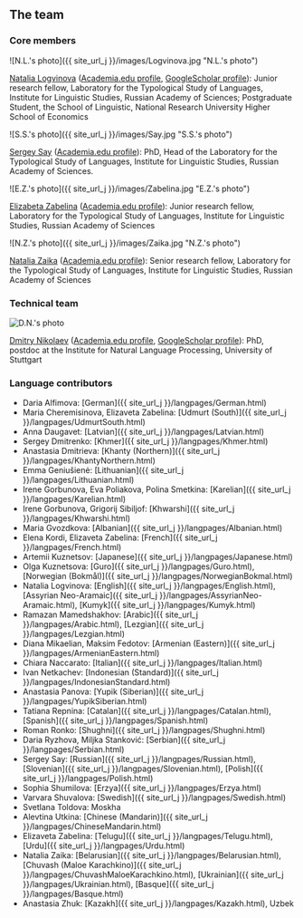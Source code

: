 ## The team

### Core members

![N.L.'s photo]({{ site_url_j }}/images/Logvinova.jpg "N.L.'s photo")

[Natalia Logvinova](https://iling.spb.ru/persons/logvinova-natalya-nikolaevna) ([Academia.edu profile](https://independent.academia.edu/NLogvinova), [GoogleScholar profile](https://scholar.google.com/citations?user=5gh5RK8AAAAJ&hl=de)): Junior research fellow, Laboratory for the Typological Study of Languages, Institute for Linguistic Studies, Russian Academy of Sciences; Postgraduate Student, the School of Linguistic, National Research University Higher School of Economics

![S.S.'s photo]({{ site_url_j }}/images/Say.jpg "S.S.'s photo")

[Sergey Say](https://www.uni-potsdam.de/de/slavische-linguistik/team/dr-sergey-say) ([Academia.edu profile](https://iling-spb.academia.edu/SergeySay)): PhD, Head of the Laboratory for the Typological Study of Languages, Institute for Linguistic Studies, Russian Academy of Sciences.

![E.Z.'s photo]({{ site_url_j }}/images/Zabelina.jpg "E.Z.'s photo")

[Elizabeta Zabelina](https://iling.spb.ru/persons/zabelina-elizaveta-aleksandrovna) ([Academia.edu profile](https://iling-spb.academia.edu/ElizavetaZabelina)): Junior research fellow, Laboratory for the Typological Study of Languages, Institute for Linguistic Studies, Russian Academy of Sciences

![N.Z.'s photo]({{ site_url_j }}/images/Zaika.jpg "N.Z.'s photo")

[Natalia Zaika](https://iling.spb.ru/persons/zaika-natalya-mikhaylovna) ([Academia.edu profile](https://iling-spb.academia.edu/%D0%97%D0%B0%D0%B8%D0%BA%D0%B0%D0%9D%D0%B0%D1%82%D0%B0%D0%BB%D1%8C%D1%8F)): Senior research fellow, Laboratory for the Typological Study of Languages, Institute for Linguistic Studies, Russian Academy of Sciences

### Technical team

![D.N.'s photo](https://dnikolaev.com/images/mitya.jpg "D.N.'s photo")

[Dmitry Nikolaev](https://dnikolaev.com) ([Academia.edu profile](https://su-se.academia.edu/DmitryNikolaev), [GoogleScholar profile](https://scholar.google.com/citations?user=Myl8EpkAAAAJ&hl=en)): PhD, postdoc at the Institute for Natural Language Processing, University of Stuttgart

### Language contributors

* Daria Alfimova: [German]({{ site_url_j }}/langpages/German.html)
* Maria Cheremisinova, Elizaveta Zabelina: [Udmurt (South)]({{ site_url_j }}/langpages/UdmurtSouth.html)
* Anna Daugavet: [Latvian]({{ site_url_j }}/langpages/Latvian.html)
* Sergey Dmitrenko: [Khmer]({{ site_url_j }}/langpages/Khmer.html)
* Anastasia Dmitrieva: [Khanty (Northern)]({{ site_url_j }}/langpages/KhantyNorthern.html)
* Emma Geniušienė: [Lithuanian]({{ site_url_j }}/langpages/Lithuanian.html)
* Irene Gorbunova, Eva Poliakova, Polina Smetkina: [Karelian]({{ site_url_j }}/langpages/Karelian.html)
* Irene Gorbunova, Grigorij Sibiljof: [Khwarshi]({{ site_url_j }}/langpages/Khwarshi.html)
* Maria Gvozdkova: [Albanian]({{ site_url_j }}/langpages/Albanian.html)
* Elena Kordi, Elizaveta Zabelina: [French]({{ site_url_j }}/langpages/French.html)
* Artemii Kuznetsov: [Japanese]({{ site_url_j }}/langpages/Japanese.html)
* Olga Kuznetsova: [Guro]({{ site_url_j }}/langpages/Guro.html), [Norwegian (Bokmål)]({{ site_url_j }}/langpages/NorwegianBokmal.html)
* Natalia Logvinova: [English]({{ site_url_j }}/langpages/English.html), [Assyrian Neo-Aramaic]({{ site_url_j }}/langpages/AssyrianNeo-Aramaic.html), [Kumyk]({{ site_url_j }}/langpages/Kumyk.html)
* Ramazan Mamedshakhov: [Arabic]({{ site_url_j }}/langpages/Arabic.html), [Lezgian]({{ site_url_j }}/langpages/Lezgian.html)
* Diana Mikaelian, Maksim Fedotov: [Armenian (Eastern)]({{ site_url_j }}/langpages/ArmenianEastern.html)
* Chiara Naccarato: [Italian]({{ site_url_j }}/langpages/Italian.html)
* Ivan Netkachev: [Indonesian (Standard)]({{ site_url_j }}/langpages/IndonesianStandard.html)
* Anastasia Panova: [Yupik (Siberian)]({{ site_url_j }}/langpages/YupikSiberian.html)
* Tatiana Repnina: [Catalan]({{ site_url_j }}/langpages/Catalan.html), [Spanish]({{ site_url_j }}/langpages/Spanish.html) 
* Roman Ronko: [Shughni]({{ site_url_j }}/langpages/Shughni.html)
* Daria Ryzhova, Miljka Stanković: [Serbian]({{ site_url_j }}/langpages/Serbian.html)
* Sergey Say: [Russian]({{ site_url_j }}/langpages/Russian.html), [Slovenian]({{ site_url_j }}/langpages/Slovenian.html), [Polish]({{ site_url_j }}/langpages/Polish.html)
* Sophia Shumilova: [Erzya]({{ site_url_j }}/langpages/Erzya.html)
* Varvara Shuvalova: [Swedish]({{ site_url_j }}/langpages/Swedish.html)
* Svetlana Toldova: Moskha
* Alevtina Utkina: [Chinese (Mandarin)]({{ site_url_j }}/langpages/ChineseMandarin.html)
* Elizaveta Zabelina: [Telugu]({{ site_url_j }}/langpages/Telugu.html), [Urdu]({{ site_url_j }}/langpages/Urdu.html)
* Natalia Zaika: [Belarusian]({{ site_url_j }}/langpages/Belarusian.html), [Chuvash (Maloe Karachkino)]({{ site_url_j }}/langpages/ChuvashMaloeKarachkino.html), [Ukrainian]({{ site_url_j }}/langpages/Ukrainian.html), [Basque]({{ site_url_j }}/langpages/Basque.html)
* Anastasia Zhuk: [Kazakh]({{ site_url_j }}/langpages/Kazakh.html), Uzbek
